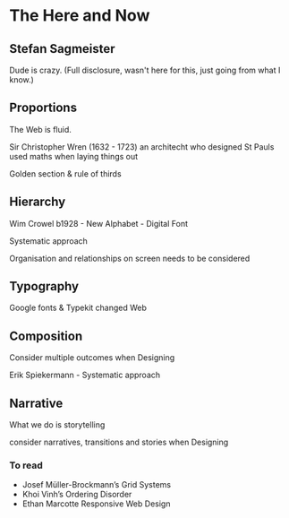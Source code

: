 # The Here and Now

## Stefan Sagmeister

Dude is crazy. (Full disclosure, wasn't here for this, just going from what I know.)

## Proportions

The Web is fluid.

Sir Christopher Wren (1632 - 1723) an architecht who designed St Pauls used maths when laying things out

Golden section & rule of thirds

## Hierarchy

Wim Crowel b1928 - New Alphabet - Digital Font

Systematic approach

Organisation and relationships on screen needs to be considered

## Typography

Google fonts & Typekit changed Web

## Composition

Consider multiple outcomes when Designing

Erik Spiekermann - Systematic approach

## Narrative

What we do is storytelling

consider narratives, transitions and stories when Designing

### To read
- Josef Müller-Brockmann’s Grid Systems
- Khoi Vinh’s Ordering Disorder
- Ethan Marcotte Responsive Web Design
